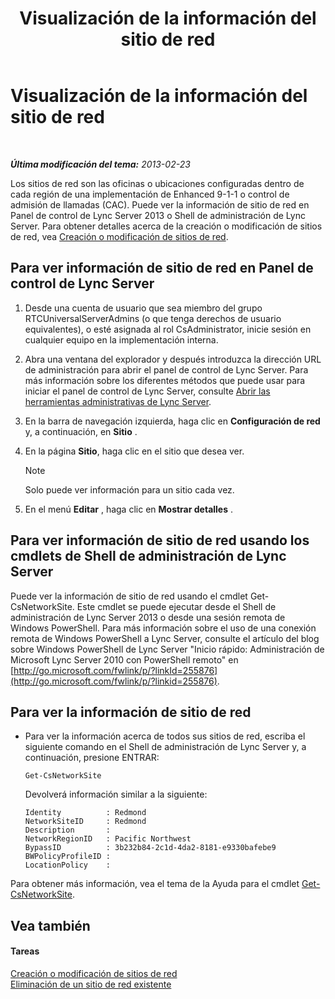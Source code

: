 ﻿---
title: Visualización de la información del sitio de red
TOCTitle: Visualización de la información del sitio de red
ms:assetid: 24a97d98-b168-4016-81bf-c2c478092b87
ms:mtpsurl: https://technet.microsoft.com/es-es/library/JJ687996(v=OCS.15)
ms:contentKeyID: 49888925
ms.date: 01/07/2017
mtps_version: v=OCS.15
ms.translationtype: HT
---

# Visualización de la información del sitio de red

 

_**Última modificación del tema:** 2013-02-23_

Los sitios de red son las oficinas o ubicaciones configuradas dentro de cada región de una implementación de Enhanced 9-1-1 o control de admisión de llamadas (CAC). Puede ver la información de sitio de red en Panel de control de Lync Server 2013 o Shell de administración de Lync Server. Para obtener detalles acerca de la creación o modificación de sitios de red, vea [Creación o modificación de sitios de red](lync-server-2013-creating-or-modifying-network-sites.md).

## Para ver información de sitio de red en Panel de control de Lync Server

1.  Desde una cuenta de usuario que sea miembro del grupo RTCUniversalServerAdmins (o que tenga derechos de usuario equivalentes), o esté asignada al rol CsAdministrator, inicie sesión en cualquier equipo en la implementación interna.

2.  Abra una ventana del explorador y después introduzca la dirección URL de administración para abrir el panel de control de Lync Server. Para más información sobre los diferentes métodos que puede usar para iniciar el panel de control de Lync Server, consulte [Abrir las herramientas administrativas de Lync Server](lync-server-2013-open-lync-server-administrative-tools.md).

3.  En la barra de navegación izquierda, haga clic en **Configuración de red** y, a continuación, en **Sitio** .

4.  En la página **Sitio**, haga clic en el sitio que desea ver.
    

    > [!NOTE]
    > Solo puede ver información para un sitio cada vez.



5.  En el menú **Editar** , haga clic en **Mostrar detalles** .

## Para ver información de sitio de red usando los cmdlets de Shell de administración de Lync Server

Puede ver la información de sitio de red usando el cmdlet Get-CsNetworkSite. Este cmdlet se puede ejecutar desde el Shell de administración de Lync Server 2013 o desde una sesión remota de Windows PowerShell. Para más información sobre el uso de una conexión remota de Windows PowerShell a Lync Server, consulte el artículo del blog sobre Windows PowerShell de Lync Server "Inicio rápido: Administración de Microsoft Lync Server 2010 con PowerShell remoto" en [http://go.microsoft.com/fwlink/p/?linkId=255876](http://go.microsoft.com/fwlink/p/?linkid=255876).

## Para ver la información de sitio de red

  - Para ver la información acerca de todos sus sitios de red, escriba el siguiente comando en el Shell de administración de Lync Server y, a continuación, presione ENTRAR:
    
        Get-CsNetworkSite
    
    Devolverá información similar a la siguiente:
    
        Identity          : Redmond
        NetworkSiteID     : Redmond
        Description       :
        NetworkRegionID   : Pacific Northwest
        BypassID          : 3b232b84-2c1d-4da2-8181-e9330bafebe9
        BWPolicyProfileID :
        LocationPolicy    :

Para obtener más información, vea el tema de la Ayuda para el cmdlet [Get-CsNetworkSite](get-csnetworksite.md).

## Vea también

#### Tareas

[Creación o modificación de sitios de red](lync-server-2013-creating-or-modifying-network-sites.md)  
[Eliminación de un sitio de red existente](lync-server-2013-deleting-an-existing-network-site.md)

